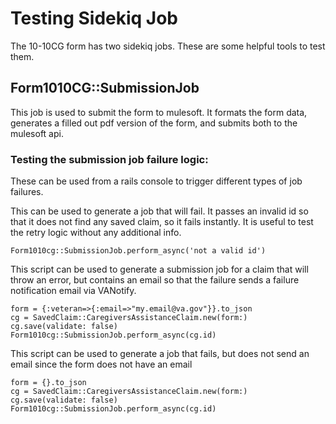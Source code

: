 # Testing Sidekiq Job
The 10-10CG form has two sidekiq jobs. These are some helpful tools to test them. 

## Form1010CG::SubmissionJob
This job is used to submit the form to mulesoft. It formats the form data, generates a filled out pdf version of the form, and submits both to the mulesoft api. 

### Testing the submission job failure logic:
These can be used from a rails console to trigger different types of job failures.


This can be used to generate a job that will fail. It passes an invalid id so that it does not find any saved claim, so it fails instantly. It is useful to test the retry logic without any additional info.
```
Form1010cg::SubmissionJob.perform_async('not a valid id')
```

This script can be used to generate a submission job for a claim that will throw an error, but contains an email so that the failure sends a failure notification email via VANotify. 

```
form = {:veteran=>{:email=>"my.email@va.gov"}}.to_json
cg = SavedClaim::CaregiversAssistanceClaim.new(form:)
cg.save(validate: false)
Form1010cg::SubmissionJob.perform_async(cg.id)
```

This script can be used to generate a job that fails, but does not send an email since the form does not have an email

```
form = {}.to_json
cg = SavedClaim::CaregiversAssistanceClaim.new(form:)
cg.save(validate: false)
Form1010cg::SubmissionJob.perform_async(cg.id)
```
